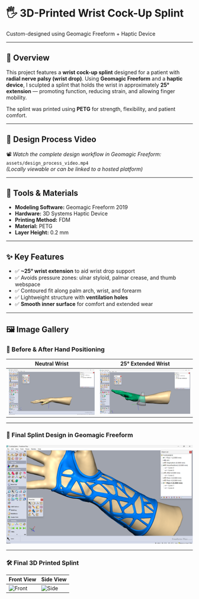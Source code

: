 # 🖐️ 3D-Printed Wrist Cock-Up Splint  
Custom-designed using Geomagic Freeform + Haptic Device

---

## 📌 Overview  
This project features a **wrist cock-up splint** designed for a patient with **radial nerve palsy (wrist drop)**. Using **Geomagic Freeform** and a **haptic device**, I sculpted a splint that holds the wrist in approximately **25° extension** — promoting function, reducing strain, and allowing finger mobility.

The splint was printed using **PETG** for strength, flexibility, and patient comfort.

---

## 🎥 Design Process Video  
📽️ *Watch the complete design workflow in Geomagic Freeform:*  
`assets/design_process_video.mp4`  
*(Locally viewable or can be linked to a hosted platform)*

---

## 🧰 Tools & Materials  
- **Modeling Software:** Geomagic Freeform 2019  
- **Hardware:** 3D Systems Haptic Device  
- **Printing Method:** FDM  
- **Material:** PETG  
- **Layer Height:** 0.2 mm  


---

## ✨ Key Features  
- ✅ **~25° wrist extension** to aid wrist drop support  
- ✅ Avoids pressure zones: ulnar styloid, palmar crease, and thumb webspace  
- ✅ Contoured fit along palm arch, wrist, and forearm  
- ✅ Lightweight structure with **ventilation holes**  
- ✅ **Smooth inner surface** for comfort and extended wear  

---

## 🖼️ Image Gallery  

### 🔄 Before & After Hand Positioning  
| Neutral Wrist | 25° Extended Wrist |
|---------------|--------------------|
| ![Before](assets/hand_neutral.png) | ![After](assets/hand_extended.png) |

---

### 🧊 Final Splint Design in Geomagic Freeform  
![Final Design](assets/splint_freeform_view.png)

---

### 🛠️ Final 3D Printed Splint  
| Front View | Side View |
|------------|-----------|
| ![Front](assets/printed_front.png) | ![Side](assets/printed_side.png) |


